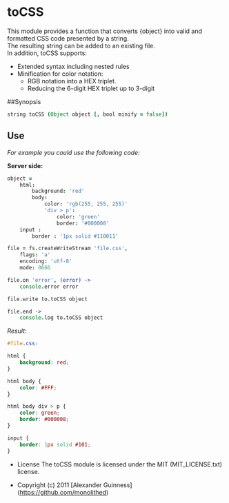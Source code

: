 # toCSS

This module provides a function that converts {object} into valid and formatted CSS code presented by a string. <br />
The resulting string can be added to an existing file. <br />
In addition, toCSS supports:

* Extended syntax including nested rules
* Minification for color notation:
    * RGB notation into a HEX triplet.
    * Reducing the 6-digit HEX triplet up to 3-digit

##Synopsis

```coffeescript
string toCSS (Object object [, bool minify = false])
```

## Use
*For example you could use the following code:*

**Server side:**

```coffeescript
object =
    html:
        background: 'red'
        body:
            color: 'rgb(255, 255, 255)'
            'div > p':
                color: 'green'
                border: '#000008'
    input :
        border : '1px solid #110011'

file = fs.createWriteStream 'file.css',
    flags: 'a'
    encoding: 'utf-8'
    mode: 0666

file.on 'error', (error) ->
    console.error error

file.write to.toCSS object

file.end ->
    console.log to.toCSS object
```

*Result:*

```css
#file.css:

html {
    background: red;
}

html body {
    color: #FFF;
}

html body div > p {
    color: green;
    border: #000008;
}

input {
    border: 1px solid #101;
}
```

* License
    The toCSS module is licensed under the MIT (MIT_LICENSE.txt) license.

* Copyright (c) 2011 [Alexander Guinness] (https://github.com/monolithed)